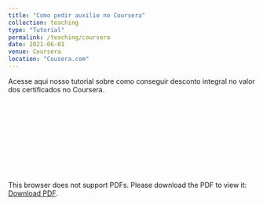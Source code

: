 ```yaml
---
title: "Como pedir auxilio no Coursera"
collection: teaching
type: "Tutorial"
permalink: /teaching/coursera
date: 2021-06-01
venue: Coursera
location: "Cousera.com"
---
```

Acesse aqui nosso tutorial sobre como conseguir desconto integral no valor dos certificados no Coursera.


<object data="https://gfc-fiscomp.github.io/files/Coursera.pdf" type="application/pdf" width="700px" height="700px">
    <embed src="https://gfc-fiscomp.github.io/files/Coursera.pdf">
        <p>This browser does not support PDFs. Please download the PDF to view it: <a href="http://yoursite.com/the.pdf">Download PDF</a>.</p>
    </embed>
</object>
